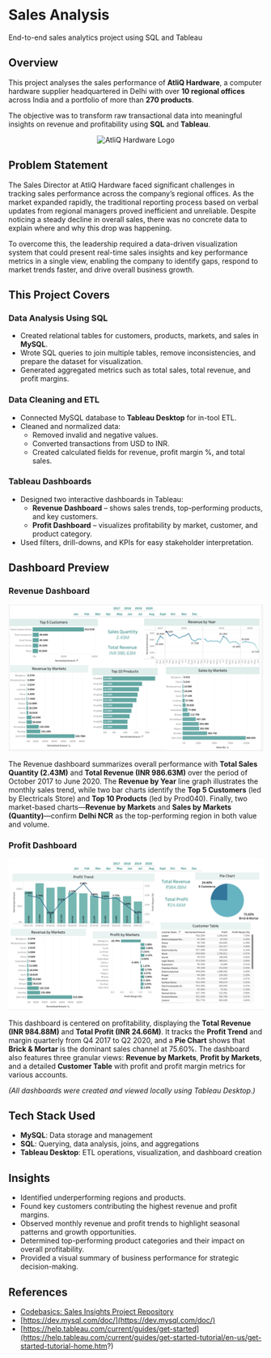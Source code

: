 # Sales Analysis  
End-to-end sales analytics project using SQL and Tableau  

## Overview  

This project analyses the sales performance of **AtliQ Hardware**, a computer hardware supplier headquartered in Delhi with over **10 regional offices** across India and a portfolio of more than **270 products**.  

The objective was to transform raw transactional data into meaningful insights on revenue and profitability using **SQL** and **Tableau**. 

<p align="center">
  <img src="https://ironstark007.github.io/Portfolio/images/portfolio/487090-company-logo.png" alt="AtliQ Hardware Logo" width="200"/>
</p>

## Problem Statement

The Sales Director at AtliQ Hardware faced significant challenges in tracking sales performance across the company’s regional offices. As the market expanded rapidly, the traditional reporting process based on verbal updates from regional managers proved inefficient and unreliable. Despite noticing a steady decline in overall sales, there was no concrete data to explain where and why this drop was happening. 

To overcome this, the leadership required a data-driven visualization system that could present real-time sales insights and key performance metrics in a single view, enabling the company to identify gaps, respond to market trends faster, and drive overall business growth.

## This Project Covers  

### Data Analysis Using SQL  
- Created relational tables for customers, products, markets, and sales in **MySQL**.  
- Wrote SQL queries to join multiple tables, remove inconsistencies, and prepare the dataset for visualization.  
- Generated aggregated metrics such as total sales, total revenue, and profit margins.  

### Data Cleaning and ETL  
- Connected MySQL database to **Tableau Desktop** for in-tool ETL.  
- Cleaned and normalized data:  
  - Removed invalid and negative values.  
  - Converted transactions from USD to INR.  
  - Created calculated fields for revenue, profit margin %, and total sales.  

### Tableau Dashboards  
- Designed two interactive dashboards in Tableau:  
  - **Revenue Dashboard** – shows sales trends, top-performing products, and key customers.  
  - **Profit Dashboard** – visualizes profitability by market, customer, and product category.  
- Used filters, drill-downs, and KPIs for easy stakeholder interpretation.  

## Dashboard Preview  

### Revenue Dashboard  
  
![Revenue Dashboard](https://github.com/Archana-Pujari/Sales-Analysis/raw/main/tableau_preview/revenue_analysis.png)

The Revenue dashboard summarizes overall performance with **Total Sales Quantity ($\text{2.43M}$)** and **Total Revenue ($\text{INR } 986.63\text{M}$)** over the period of October 2017 to June 2020. The **Revenue by Year** line graph illustrates the monthly sales trend, while two bar charts identify the **Top 5 Customers** (led by Electricals Store) and **Top 10 Products** (led by Prod040). Finally, two market-based charts—**Revenue by Markets** and **Sales by Markets (Quantity)**—confirm **Delhi NCR** as the top-performing region in both value and volume.

### Profit Dashboard  
 
![Profit Dashboard](https://github.com/Archana-Pujari/Sales-Analysis/raw/main/tableau_preview/profit_analysis.png)

This dashboard is centered on profitability, displaying the **Total Revenue ($\text{INR } 984.88\text{M}$)** and **Total Profit ($\text{INR } 24.66\text{M}$)**. It tracks the **Profit Trend** and margin quarterly from Q4 2017 to Q2 2020, and a **Pie Chart** shows that **Brick & Mortar** is the dominant sales channel at $75.60\%$. The dashboard also features three granular views: **Revenue by Markets**, **Profit by Markets**, and a detailed **Customer Table** with profit and profit margin metrics for various accounts.


*(All dashboards were created and viewed locally using Tableau Desktop.)*  


## Tech Stack Used

- **MySQL**: Data storage and management  
- **SQL**: Querying, data analysis, joins, and aggregations  
- **Tableau Desktop**: ETL operations, visualization, and dashboard creation


## Insights  

- Identified underperforming regions and products.  
- Found key customers contributing the highest revenue and profit margins.
- Observed monthly revenue and profit trends to highlight seasonal patterns and growth opportunities.
- Determined top-performing product categories and their impact on overall profitability.    
- Provided a visual summary of business performance for strategic decision-making.  

## References  

- [Codebasics: Sales Insights Project Repository](https://github.com/codebasics/DataAnalysisProjects/tree/master/2_SalesInsightsTableau)  
- [https://dev.mysql.com/doc/](https://dev.mysql.com/doc/)  
- [https://help.tableau.com/current/guides/get-started](https://help.tableau.com/current/guides/get-started-tutorial/en-us/get-started-tutorial-home.htm?)  



